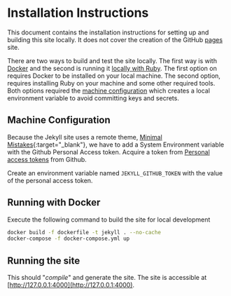 # Installation Instructions

This document contains the installation instructions for setting up and building this site locally.  It does not cover the creation of the GitHub [pages](https://pages.github.com/)  site.

There are two ways to build and test the site locally.  The first way is with [Docker](#running-with-docker) and the second is running it [locally with Ruby](#running-locally-with-ruby). The first option on requires Docker to be installed on your local machine. The second option, requires installing Ruby on your machine and some other required tools. Both options required the [machine configuration](#machine-configuration) which creates a local environment variable to avoid committing keys and secrets.

## Machine Configuration

Because the Jekyll site uses a remote theme, [Minimal Mistakes](https://github.com/mmistakes/minimal-mistakes){:target="_blank"}, we have to add a System Environment variable with the Github Personal Access token.  Acquire a token from [Personal access tokens](https://github.com/settings/tokens) from Github.

Create an environment variable named `JEKYLL_GITHUB_TOKEN` with the value of the personal access token.

## Running with Docker

Execute the following command to build the site for local development

```bash
docker build -f dockerfile -t jekyll . --no-cache
docker-compose -f docker-compose.yml up
```

## Running the site

This should "*compile*" and generate the site. The site is accessible at [http://127.0.0.1:4000](http://127.0.0.1:4000).
